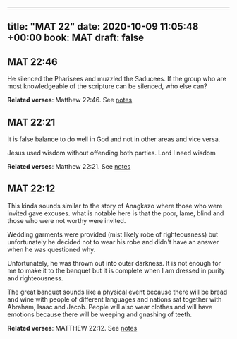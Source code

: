 
---
title: "MAT 22"
date: 2020-10-09 11:05:48 +00:00
book: MAT
draft: false
---

## MAT 22:46

He silenced the Pharisees and muzzled the Saducees. If the group who are most knowledgeable of the scripture can be silenced, who else can?

**Related verses**: Matthew 22:46. See [notes](https://my.bible.com/notes/3536515904807101127)


## MAT 22:21

It is false balance to do well in God and not in other areas and vice versa. 

Jesus used wisdom without offending both parties. Lord I need wisdom

**Related verses**: Matthew 22:21. See [notes](https://my.bible.com/notes/3314709440037118492)


## MAT 22:12

This kinda sounds similar to the story of Anagkazo where those who were invited gave excuses. what is notable here is that the poor, lame, blind and those who were not worthy were invited.

Wedding garments were provided (mist likely robe of righteousness) but unfortunately he decided not to wear his robe and didn't have an answer when he was questioned why.

Unfortunately, he was thrown out into outer darkness. It is not enough for me to make it to the banquet but it is complete when I am dressed in purity and righteousness.


The great banquet sounds like a physical event because there will be bread and wine with people of different languages and nations sat together with Abraham, Isaac and Jacob. People will also wear clothes and will have emotions because there will be weeping and gnashing of teeth.

**Related verses**: MATTHEW 22:12. See [notes](https://my.bible.com/notes/3221952378924950349)

